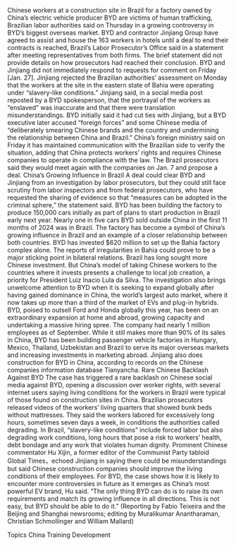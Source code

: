 Chinese workers at a construction site in Brazil for a factory owned by China’s electric vehicle producer BYD are victims of human trafficking, Brazilian labor authorities said on Thursday in a growing controversy in BYD’s biggest overseas market.
BYD and contractor Jinjiang Group have agreed to assist and house the 163 workers in hotels until a deal to end their contracts is reached, Brazil’s Labor Prosecutor’s Office said in a statement after meeting representatives from both firms.
The brief statement did not provide details on how prosecutors had reached their conclusion.
BYD and Jinjiang did not immediately respond to requests for comment on Friday [Jan. 27]. Jinjiang rejected the Brazilian authorities’ assessment on Monday that the workers at the site in the eastern state of Bahia were operating under “slavery-like conditions.”
Jinjiang said, in a social media post reposted by a BYD spokesperson, that the portrayal of the workers as “enslaved” was inaccurate and that there were translation misunderstandings.
BYD initially said it had cut ties with Jinjiang, but a BYD executive later accused “foreign forces” and some Chinese media of “deliberately smearing Chinese brands and the country and undermining the relationship between China and Brazil.”
China’s foreign ministry said on Friday it has maintained communication with the Brazilian side to verify the situation, adding that China protects workers’ rights and requires Chinese companies to operate in compliance with the law.
The Brazil prosecutors said they would meet again with the companies on Jan. 7 and propose a deal.
China’s Growing Influence in Brazil
A deal could clear BYD and Jinjiang from an investigation by labor prosecutors, but they could still face scrutiny from labor inspectors and from federal prosecutors, who have requested the sharing of evidence so that “measures can be adopted in the criminal sphere,” the statement said.
BYD has been building the factory to produce 150,000 cars initially as part of plans to start production in Brazil early next year. Nearly one in five cars BYD sold outside China in the first 11 months of 2024 was in Brazil.
The factory has become a symbol of China’s growing influence in Brazil and an example of a closer relationship between both countries. BYD has invested $620 million to set up the Bahia factory complex alone.
The reports of irregularities in Bahia could prove to be a major sticking point in bilateral relations.
Brazil has long sought more Chinese investment. But China’s model of taking Chinese workers to the countries where it invests presents a challenge to local job creation, a priority for President Luiz Inacio Lula da Silva.
The investigation also brings unwelcome attention to BYD when it is seeking to expand globally after having gained dominance in China, the world’s largest auto market, where it now takes up more than a third of the market of EVs and plug-in hybrids.
BYD, poised to outsell Ford and Honda globally this year, has been on an extraordinary expansion at home and abroad, growing capacity and undertaking a massive hiring spree. The company had nearly 1 million employees as of September.
While it still makes more than 90% of its sales in China, BYD has been building passenger vehicle factories in Hungary, Mexico, Thailand, Uzbekistan and Brazil to serve its major overseas markets and increasing investments in marketing abroad.
Jinjiang also does construction for BYD in China, according to records on the Chinese companies information database Tianyancha.
Rare Chinese Backlash Against BYD
The case has triggered a rare backlash on Chinese social media against BYD, opening a discussion over worker rights, with several internet users saying living conditions for the workers in Brazil were typical of those found on construction sites in China.
Brazilian prosecutors released videos of the workers’ living quarters that showed bunk beds without mattresses. They said the workers labored for excessively long hours, sometimes seven days a week, in conditions the authorities called degrading.
In Brazil, “slavery-like conditions” include forced labor but also degrading work conditions, long hours that pose a risk to workers’ health, debt bondage and any work that violates human dignity.
Prominent Chinese commentator Hu Xijin, a former editor of the Communist Party tabloid Global Times，echoed Jinjiang in saying there could be misunderstandings but said Chinese construction companies should improve the living conditions of their employees.
For BYD, the case shows how it is likely to encounter more controversies in future as it emerges as China’s most powerful EV brand, Hu said.
“The only thing BYD can do is to raise its own requirements and match its growing influence in all directions. This is not easy, but BYD should be able to do it.”
(Reporting by Fabio Teixeira and the Beijing and Shanghai newsrooms; editing by Muralikumar Anantharaman, Christian Schmollinger and William Mallard)

Topics
China
Training Development
